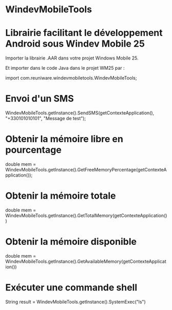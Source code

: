 # WindevMobileTools
# Librairie facilitant le développement Android sous Windev Mobile 25 #

Importer la librairie .AAR dans votre projet Windows Mobile 25.

Et importer dans le code Java dans le projet WM25 par :

import com.reuniware.windevmobiletools.WindevMobileTools;

# Envoi d'un SMS #

WindevMobileTools.getInstance().SendSMS(getContexteApplication(), "+330101010101", "Message de test");

# Obtenir la mémoire libre en pourcentage #

double mem = WindevMobileTools.getInstance().GetFreeMemoryPercentage(getContexteApplication());

# Obtenir la mémoire totale #

double mem = WindevMobileTools.getInstance().GetTotalMemory(getContexteApplication())

# Obtenir la mémoire disponible #

double mem = WindevMobileTools.getInstance().GetAvailableMemory(getContexteApplication())

# Exécuter une commande shell #

String result = WindevMobileTools.getInstance().SystemExec("ls")
